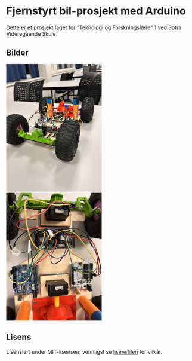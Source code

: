 # Fjernstyrt bil-prosjekt med Arduino

Dette er et prosjekt laget for "Teknologi og Forskningslære" 1 ved Sotra Videregående Skule.

## Bilder
<img src="img/IMG_3456.JPEG"  alt="tst" width="256" height="342"/> <img src="img/IMG_3492.JPEG"  alt="tst" width="256" height="342"/>

## Lisens
Lisensiert under MIT-lisensen; vennligst se [lisensfilen](./LICENSE.md) for vilkår.

